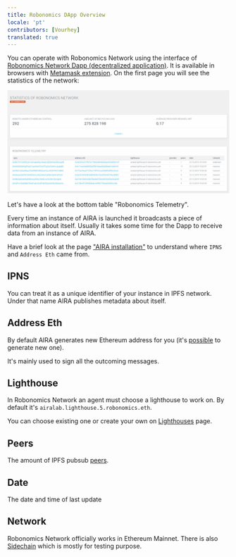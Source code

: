 ```yaml
---
title: Robonomics DApp Overview
locale: 'pt' 
contributors: [Vourhey]
translated: true
---
```


You can operate with Robonomics Network using the interface of [Robonomics Network Dapp (decentralized application)](https://dapp.robonomics.network/#/). It is available in browsers with [Metamask extension](https://metamask.io). On the first page you will see the statistics of the network:

![Robonomics DApp's first page](./images/robonomics_dapp_first_page.jpg "Robonomics DApp's first page")

Let's have a look at the bottom table "Robonomics Telemetry".

Every time an instance of AIRA is launched it broadcasts a piece of information about itself. Usually it takes some time for the Dapp to receive data from an instance of AIRA.

Have a brief look at the page ["AIRA installation"](/docs/aira-installation) to understand where `IPNS` and `Address Eth` came from.

## IPNS

You can treat it as a unique identifier of your instance in IPFS network. Under that name AIRA publishes metadata about itself.

## Address Eth

By default AIRA generates new Ethereum address for you (it's [possible](/docs/aira-faq#how-to-change-ethereum-address-of-aira) to generate new one).

It's mainly used to sign all the outcoming messages.

## Lighthouse

In Robonomics Network an agent must choose a lighthouse to work on. By default it's `airalab.lighthouse.5.robonomics.eth`.

You can choose existing one or create your own on [Lighthouses](https://dapp.robonomics.network/#/lighthouse) page.

## Peers

The amount of IPFS pubsub [peers](/docs/aira-faq#how-to-check-the-quantity-of-ipfs-peers).

## Date

The date and time of last update

## Network

Robonomics Network officially works in Ethereum Mainnet.
There is also [Sidechain](https://github.com/airalab/airalab-sidechain) which is mostly for testing purpose.



